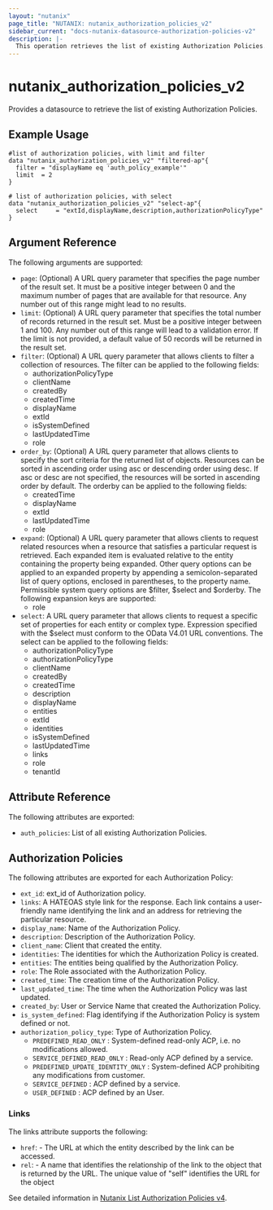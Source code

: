 ```yaml
---
layout: "nutanix"
page_title: "NUTANIX: nutanix_authorization_policies_v2"
sidebar_current: "docs-nutanix-datasource-authorization-policies-v2"
description: |-
  This operation retrieves the list of existing Authorization Policies.
---
```


# nutanix_authorization_policies_v2

Provides a datasource to retrieve the list of existing Authorization Policies.

## Example Usage

```hcl
#list of authorization policies, with limit and filter
data "nutanix_authorization_policies_v2" "filtered-ap"{
  filter = "displayName eq 'auth_policy_example'"
  limit  = 2
}

# list of authorization policies, with select
data "nutanix_authorization_policies_v2" "select-ap"{
  select     = "extId,displayName,description,authorizationPolicyType"
}
```

## Argument Reference

The following arguments are supported:

- `page`: (Optional) A URL query parameter that specifies the page number of the result set. It must be a positive integer between 0 and the maximum number of pages that are available for that resource. Any number out of this range might lead to no results.
- `limit`: (Optional) A URL query parameter that specifies the total number of records returned in the result set. Must be a positive integer between 1 and 100. Any number out of this range will lead to a validation error. If the limit is not provided, a default value of 50 records will be returned in the result set.
- `filter`: (Optional) A URL query parameter that allows clients to filter a collection of resources. The filter can be applied to the following fields:
  - authorizationPolicyType
  - clientName
  - createdBy
  - createdTime
  - displayName
  - extId
  - isSystemDefined
  - lastUpdatedTime
  - role
- `order_by`: (Optional) A URL query parameter that allows clients to specify the sort criteria for the returned list of objects. Resources can be sorted in ascending order using asc or descending order using desc. If asc or desc are not specified, the resources will be sorted in ascending order by default. The orderby can be applied to the following fields:
  - createdTime
  - displayName
  - extId
  - lastUpdatedTime
  - role
- `expand`: (Optional) A URL query parameter that allows clients to request related resources when a resource that satisfies a particular request is retrieved. Each expanded item is evaluated relative to the entity containing the property being expanded. Other query options can be applied to an expanded property by appending a semicolon-separated list of query options, enclosed in parentheses, to the property name. Permissible system query options are \$filter, \$select and \$orderby. The following expansion keys are supported:
  - role
- `select`: A URL query parameter that allows clients to request a specific set of properties for each entity or complex type. Expression specified with the $select must conform to the OData V4.01 URL conventions. The select can be applied to the following fields:
  - authorizationPolicyType
  - authorizationPolicyType
  - clientName
  - createdBy
  - createdTime
  - description
  - displayName
  - entities
  - extId
  - identities
  - isSystemDefined
  - lastUpdatedTime
  - links
  - role
  - tenantId

## Attribute Reference

The following attributes are exported:

- `auth_policies`: List of all existing Authorization Policies.

## Authorization Policies

The following attributes are exported for each Authorization Policy:

- `ext_id`: ext_id of Authorization policy.
- `links`: A HATEOAS style link for the response. Each link contains a user-friendly name identifying the link and an address for retrieving the particular resource.
- `display_name`: Name of the Authorization Policy.
- `description`: Description of the Authorization Policy.
- `client_name`: Client that created the entity.
- `identities`: The identities for which the Authorization Policy is created.
- `entities`: The entities being qualified by the Authorization Policy.
- `role`: The Role associated with the Authorization Policy.
- `created_time`: The creation time of the Authorization Policy.
- `last_updated_time`: The time when the Authorization Policy was last updated.
- `created_by`: User or Service Name that created the Authorization Policy.
- `is_system_defined`: Flag identifying if the Authorization Policy is system defined or not.
- `authorization_policy_type`: Type of Authorization Policy.
  - `PREDEFINED_READ_ONLY` : System-defined read-only ACP, i.e. no modifications allowed.
  - `SERVICE_DEFINED_READ_ONLY` : Read-only ACP defined by a service.
  - `PREDEFINED_UPDATE_IDENTITY_ONLY` : System-defined ACP prohibiting any modifications from customer.
  - `SERVICE_DEFINED` : ACP defined by a service.
  - `USER_DEFINED` : ACP defined by an User.

### Links

The links attribute supports the following:

- `href`: - The URL at which the entity described by the link can be accessed.
- `rel`: - A name that identifies the relationship of the link to the object that is returned by the URL. The unique value of "self" identifies the URL for the object

See detailed information in [Nutanix List Authorization Policies v4](https://developers.nutanix.com/api-reference?namespace=iam&version=v4.0#tag/AuthorizationPolicies/operation/listAuthorizationPolicies).
